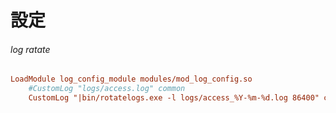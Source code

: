 # 設定
###### log ratate
``` ini
LoadModule log_config_module modules/mod_log_config.so
    #CustomLog "logs/access.log" common
    CustomLog "|bin/rotatelogs.exe -l logs/access_%Y-%m-%d.log 86400" common
```
